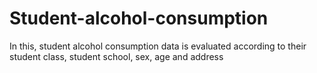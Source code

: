 # Student-alcohol-consumption
In this, student alcohol consumption data is evaluated according to their student class, student school, sex, age and address
